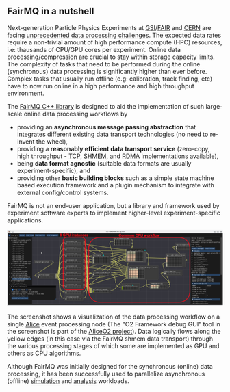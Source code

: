## FairMQ in a nutshell

Next-generation Particle Physics Experiments at [GSI](https://www.gsi.de)/[FAIR](https://www.gsi.de/forschungbeschleuniger/fair) and [CERN](https://home.web.cern.ch/) are facing [unprecedented data processing challenges](https://doi.org/10.1051/epjconf/201921405010). The expected data rates require a non-trivial amount of high performance compute (HPC) resources, i.e: thausands of CPU/GPU cores per experiment. Online data processing/compression are crucial to stay within storage capacity limits. The complexity of tasks that need to be performed during the online (synchronous) data processing is significantly higher than ever before. Complex tasks that usually run offline (e.g: calibration, track finding, etc) have to now run online in a high performance and high throughput environment.

The [FairMQ C++ library](https://github.com/FairRootGroup/FairMQ/) is designed to aid the implementation of such large-scale online data processing workflows by

- providing an **asynchronous message passing abstraction** that integrates different existing data transport technologies (no need to re-invent the wheel),
- providing a **reasonably efficient data transport service** (zero-copy, high throughput - [TCP](https://zeromq.org/), [SHMEM](https://doi.org/10.1051/epjconf/201921405029), and [RDMA](https://doi.org/10.1051/epjconf/201921405022) implementations available),
- being **data format agnostic** (suitable data formats are usually experiment-specific), and
- providing other **basic building blocks** such as a simple state machine based execution framework and a plugin mechanism to integrate with external config/control systems.

FairMQ is not an end-user application, but a library and framework used by experiment software experts to implement higher-level experiment-specific applications.

![Screenshot of AliceO2 Debug GUI showing the data processing workflow of a single event processing node](./AliceO2DebugGUIScreenshotEPN.png)

The screenshot shows a visualization of the data processing workflow on a single [Alice](https://home.cern/science/experiments/alice) event processing node (The "O2 Framework debug GUI" tool in the screenshot is part of the [AliceO2 project](https://aliceo2group.github.io/AliceO2/)). Data logically flows along the yellow edges (in this case via the FairMQ shmem data transport) through the various processing stages of which some are implemented as GPU and others as CPU algorithms.

Although FairMQ was initially designed for the synchronous (online) data processing, it has been successfully used to parallelize asynchronous (offline) [simulation](https://doi.org/10.1051/epjconf/201921402029) and [analysis](https://doi.org/10.1051/epjconf/201921405045) workloads.
